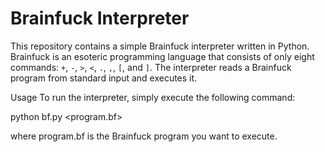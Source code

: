 # Brainfuck Interpreter
This repository contains a simple Brainfuck interpreter written in Python. Brainfuck is an esoteric programming language that consists of only eight commands: `+`, `-`, `>`, `<`, `.`, `,`, `[`, and `]`. The interpreter reads a Brainfuck program from standard input and executes it.

Usage
To run the interpreter, simply execute the following command:

python bf.py <program.bf>

where program.bf is the Brainfuck program you want to execute.

